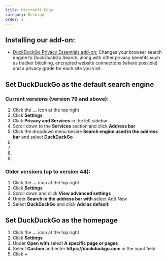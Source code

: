 ```yaml
---
title: Microsoft Edge
category: Desktop
order: 2
---
```


<h2>Installing our add-on:</h2>
<ul>
    <li>
        <a href="https://microsoftedge.microsoft.com/addons/detail/caoacbimdbbljakfhgikoodekdnlcgpk">DuckDuckGo Privacy Essentials add-on:</a>
        Changes your browser search engine to DuckDuckGo Search, along with other privacy benefits such as tracker blocking, encrypted website connections (where possible) and a privacy grade for each site you visit.
    </li>
</ul>

<h2>Set DuckDuckGo as the default search engine</h2>
<h3>Current versions (version 79 and above):</h3>
<ol>
    <li>Click the <strong>...</strong> icon at the top right</li>
    <li>Click <strong>Settings</strong></li>
    <li>Click <strong>Privacy and Services</strong> in the left sidebar</li>
    <li>Scroll down to the <strong>Services</strong> section and click <strong>Address bar</strong></li>
    <li>Click the dropdown menu beside <strong>Search engine used in the address bar</strong> and select <strong>DuckDuckGo</strong></li>
    <li></li>
    <li></li>
    <li></li>
    <li></li>
</ol>

<h3>Older versions (up to version 44):</h3>
<ol>
    <li>Click the <strong>...</strong> icon at the top right</li>
    <li>Click <strong>Settings</strong></li>
    <li>Scroll down and click <strong>View advanced settings</strong></li>
    <li>Under <strong>Search in the address bar with</strong> select Add New</li>
    <li>
        Select <strong>DuckDuckGo</strong> and click
        <strong>Add as default</strong>!
    </li>
</ol>

<h2>Set DuckDuckGo as the homepage</h2>
<ol>
    <li>Click the <strong>...</strong> icon at the top right</li>
    <li>Click <strong>Settings</strong></li>
    <li>
        Under <strong>Open with</strong> select
        <strong>A specific page or pages</strong>
    </li>
    <li>
        Select <strong>Custom</strong> and enter
        <strong>https://duckduckgo.com</strong> in the input field
    </li>
    <li>Click <strong>+</strong></li>
</ol>
